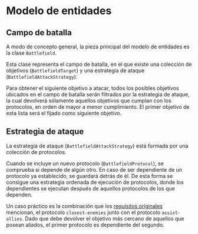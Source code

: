 # Modelo de entidades

## Campo de batalla

A modo de concepto general, la pieza principal del modelo de entidades
es la clase `Battlefield`.

Esta clase representa el campo de batalla, en el que existe una colección
de objetivos (`BattlefieldTarget`) y una estrategia de ataque (`BattlefieldAttackStrategy`).

Para obtener el siguiente objetivo a atacar, todos los posibles objetivos ubicados
en el campo de batalla serán filtrados por la estrategia de ataque, la cual devolverá
sólamente aquellos objetivos que cumplan con los protocolos, en orden de mayor a menor
cumplimiento. El primer objetivo de esta lista será el fijado como siguiente objetivo.

## Estrategia de ataque

La estrategia de ataque (`BattlefieldAttackStrategy`) está formada por una colección de
protocolos.

Cuando se incluye un nuevo protocolo (`BattlefieldProtocol`), se comprueba si depende
de algún otro. En caso de ser dependiente de un protocolo ya establecido, se guardará
detrás de él. De esta forma se consigue una estrategia ordenada de ejecución de protocolos,
donde los dependientes se ejecutan después de aquellos protocolos de los que dependen.

Un caso práctico es la combinación que los [requisitos originales](./doc/requirements.pdf)
mencionan, el protocolo `closest-enemies` junto con el protocolo `assist-allies`.
Dado que debe devolver el objetivo más cercano de aquellos que posean aliados, el
primer protocolo es dependiente del segundo.
